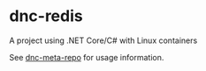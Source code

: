 # dnc-redis
A project using .NET Core/C# with Linux containers

See [dnc-meta-repo](https://github.com/juan-carlos-trimino/dnc-meta-repo) for usage information.
